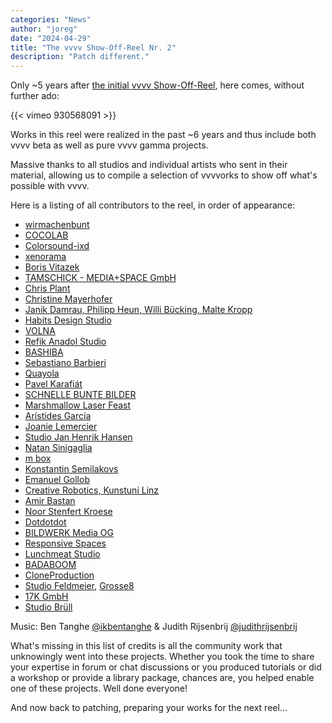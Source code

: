 ```yaml
---
categories: "News"
author: "joreg"
date: "2024-04-29"
title: "The vvvv Show-Off-Reel Nr. 2"
description: "Patch different."
---
```


Only ~5 years after [the initial vvvv Show-Off-Reel](https://visualprogramming.net/blog/2019/the-vvvv-show-off-reel/), here comes, without further ado:

{{< vimeo 930568091 >}}

Works in this reel were realized in the past ~6 years and thus include both vvvv beta as well as pure vvvv gamma projects. 

Massive thanks to all studios and individual artists who sent in their material, allowing us to compile a selection of vvvvorks to show off what's possible with vvvv. 

Here is a listing of all contributors to the reel, in order of appearance:

- [wirmachenbunt](https://wirmachenbunt.de/)
- [COCOLAB](https://cocolab.mx/)
- [Colorsound-ixd](https://www.colorsound-ixd.com)
- [xenorama](https://xenorama.com/)
- [Boris Vitazek](https://borisvitazek.com/)
- [TAMSCHICK - MEDIA+SPACE GmbH](https://tamschick.com/)
- [Chris Plant](https://colour-burst.com/)
- [Christine Mayerhofer](https://christinemayerhofer.de/)
- [Janik Damrau, Philipp Heun, Willi Bücking, Malte Kropp](https://www.hs-mainz.de/)
- [Habits Design Studio](https://www.habits.it/)
- [VOLNA](https://volna-media.com/)
- [Refik Anadol Studio](https://refikanadol.com/)
- [BASHIBA](https://bashiba.com)
- [Sebastiano Barbieri](https://teia.art/Noir)
- [Quayola](https://quayola.com/)
- [Pavel Karafiát](http://pavelkarafiat.cz/)
- [SCHNELLE BUNTE BILDER](https://schnellebuntebilder.de/)
- [Marshmallow Laser Feast](https://marshmallowlaserfeast.com/)
- [Arístides García](https://www.aristidesgarcia.de/)
- [Joanie Lemercier](https://joanielemercier.com/)
- [Studio Jan Henrik Hansen](https://www.hansen.ch/)
- [Natan Sinigaglia](https://natansinigaglia.com/)
- [m box](https://www.m-box.de/)
- [Konstantin Semilakovs](https://www.semilakovs.com/)
- [Emanuel Gollob](https://www.emanuelgollob.com/)
- [Creative Robotics, Kunstuni Linz](https://creativerobotics.at/)
- [Amir Bastan](http://amirbastan.com)
- [Noor Stenfert Kroese](https://www.stenfertkroese.com/)
- [Dotdotdot](https://www.dotdotdot.it/)
- [BILDWERK Media OG](https://www.bildwerk.tv/)
- [Responsive Spaces](https://www.re-spaces.com/en)
- [Lunchmeat Studio](https://lunchmeat.cz/)
- [BADABOOM](https://badaboom.berlin/)
- [CloneProduction](https://www.cloneproduction.net/)
- [Studio Feldmeier](https://tobiasfeldmeier.de/), [Grosse8](https://www.grosse8.de)
- [17K GmbH](https://www.17k.de/)
- [Studio Brüll](https://studiobruell.de/)

Music: Ben Tanghe [@ikbentanghe](https://www.instagram.com/ikbentanghe/) & 
Judith Rijsenbrij [@judithrijsenbrij](https://www.instagram.com/judithrijsenbrij/)

What's missing in this list of credits is all the community work that unknowingly went into these projects. Whether you took the time to share your expertise in forum or chat discussions or you produced tutorials or did a workshop or provide a library package, chances are, you helped enable one of these projects. Well done everyone!

And now back to patching, preparing your works for the next reel...